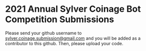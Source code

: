 # 2021 Annual Sylver Coinage Bot Competition Submissions

Please send your github username to sylver.coinage.submission@gmail.com and you will be added as a contributor to this github. Then, please upload your code.
